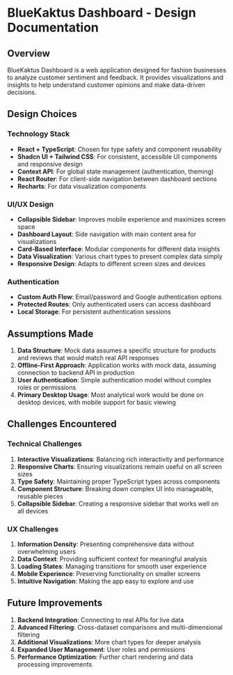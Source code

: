 
# BlueKaktus Dashboard - Design Documentation

## Overview
BlueKaktus Dashboard is a web application designed for fashion businesses to analyze customer sentiment and feedback. It provides visualizations and insights to help understand customer opinions and make data-driven decisions.

## Design Choices

### Technology Stack
- **React + TypeScript**: Chosen for type safety and component reusability
- **Shadcn UI + Tailwind CSS**: For consistent, accessible UI components and responsive design
- **Context API**: For global state management (authentication, theming)
- **React Router**: For client-side navigation between dashboard sections
- **Recharts**: For data visualization components

### UI/UX Design
- **Collapsible Sidebar**: Improves mobile experience and maximizes screen space
- **Dashboard Layout**: Side navigation with main content area for visualizations
- **Card-Based Interface**: Modular components for different data insights
- **Data Visualization**: Various chart types to present complex data simply
- **Responsive Design**: Adapts to different screen sizes and devices

### Authentication
- **Custom Auth Flow**: Email/password and Google authentication options
- **Protected Routes**: Only authenticated users can access dashboard
- **Local Storage**: For persistent authentication sessions

## Assumptions Made

1. **Data Structure**: Mock data assumes a specific structure for products and reviews that would match real API responses
2. **Offline-First Approach**: Application works with mock data, assuming connection to backend API in production
3. **User Authentication**: Simple authentication model without complex roles or permissions
4. **Primary Desktop Usage**: Most analytical work would be done on desktop devices, with mobile support for basic viewing

## Challenges Encountered

### Technical Challenges
1. **Interactive Visualizations**: Balancing rich interactivity and performance
2. **Responsive Charts**: Ensuring visualizations remain useful on all screen sizes
3. **Type Safety**: Maintaining proper TypeScript types across components
4. **Component Structure**: Breaking down complex UI into manageable, reusable pieces
5. **Collapsible Sidebar**: Creating a responsive sidebar that works well on all devices

### UX Challenges
1. **Information Density**: Presenting comprehensive data without overwhelming users
2. **Data Context**: Providing sufficient context for meaningful analysis
3. **Loading States**: Managing transitions for smooth user experience
4. **Mobile Experience**: Preserving functionality on smaller screens
5. **Intuitive Navigation**: Making the app easy to explore and use

## Future Improvements
1. **Backend Integration**: Connecting to real APIs for live data
2. **Advanced Filtering**: Cross-dataset comparisons and multi-dimensional filtering
3. **Additional Visualizations**: More chart types for deeper analysis
4. **Expanded User Management**: User roles and permissions
5. **Performance Optimization**: Further chart rendering and data processing improvements
